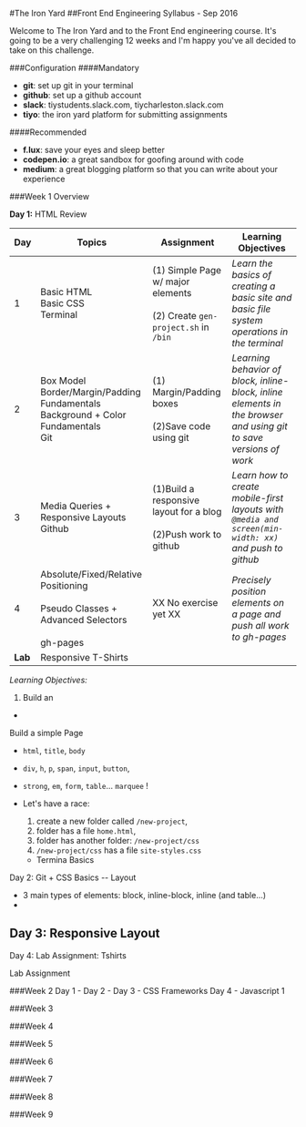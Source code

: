 #The Iron Yard 
##Front End Engineering Syllabus - Sep 2016

Welcome to The Iron Yard and to the Front End engineering course. It's going to be a very challenging 12 weeks and I'm happy you've all decided to take on this challenge. 

###Configuration
####Mandatory
- **git**: set up git in your terminal
- **github**: set up a github account
- **slack**: tiystudents.slack.com, tiycharleston.slack.com
- **tiyo**: the iron yard platform for submitting assignments

####Recommended
- **f.lux**: save your eyes and sleep better
- **codepen.io**: a great sandbox for goofing around with code
- **medium**: a great blogging platform so that you can write about your experience


###Week 1 Overview

**Day 1:** HTML Review

|Day  | Topics | Assignment | Learning Objectives |
|------|------|-------------------|--------------------|
|  1  | Basic HTML<br/> Basic CSS<br/> Terminal | (1) Simple Page w/ major elements<br/><br/> (2) Create `gen-project.sh` in `/bin` | *Learn the basics of creating a basic site and basic file system operations in the terminal* |
|  2  | Box Model<br/> Border/Margin/Padding Fundamentals<br/> Background + Color Fundamentals <br/> Git  | (1) Margin/Padding boxes <br><br/> (2)Save code using git | *Learning behavior of block, inline-block, inline elements in the browser and using git to save versions of work* |
|  3  |  Media Queries + Responsive Layouts <br/> Github | (1)Build a responsive layout for a blog <br/><br/>(2)Push work to github | *Learn how to create mobile-first layouts with `@media and screen(min-width: xx)` and push to github* |
|  4  | Absolute/Fixed/Relative Positioning <br/><br/> Pseudo Classes + Advanced Selectors <br/><br/> gh-pages | XX No exercise yet XX  | *Precisely position elements on a page and push all work to gh-pages*  |
|  **Lab**  | Responsive T-Shirts |


*Learning Objectives:* 
1. Build an 
-
 Build a simple Page
- `html`, `title`,  `body` 
- `div`, `h`, `p`, `span`, `input`, `button`,    
- `strong`, `em`, `form`, `table`... `marquee` !

- Let's have a race: 
  1. create a new folder called `/new-project`, 
  2. folder has a file `home.html`,
  3. folder has another folder: `/new-project/css`
  4. `/new-project/css` has a file `site-styles.css`
  
  - Termina Basics 

  

Day 2: Git + CSS Basics -- Layout 
  - 3 main types of elements: block, inline-block, inline (and table...)
  - 

Day 3: Responsive Layout
  -

Day 4: Lab Assignment: Tshirts

Lab Assignment

###Week 2
Day 1 - 
Day 2 - 
Day 3 - CSS Frameworks
Day 4 - Javascript 1

###Week 3

###Week 4

###Week 5

###Week 6

###Week 7

###Week 8

###Week 9

